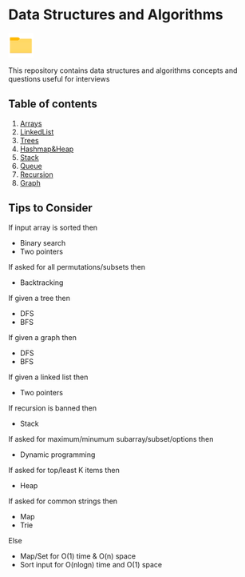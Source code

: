 <link rel="stylesheet" href="path/to/font-awesome/css/font-awesome.min.css">
<div>
<h1>Data Structures and Algorithms</h1>
<img src = "folder.png" width = "50px" height = "50px">
</div>
<p>This repository contains data structures and algorithms concepts and questions useful for interviews</p>
<h2>Table of contents</h2>
<ol>
    <li><a href = "https://github.com/praveenkesarwani/Interview-Prep/tree/master/Arrays">Arrays</a></li>
    <li><a href = "https://github.com/praveenkesarwani/Interview-Prep/tree/master/LinkedList">LinkedList</a></li>
    <li><a href = "https://github.com/praveenkesarwani/Interview-Prep/tree/master/Trees">Trees</a></li>
    <li><a href = "https://github.com/praveenkesarwani/Interview-Prep/tree/master/Hash&heap">Hashmap&Heap</a></li>
    <li><a href = "https://github.com/praveenkesarwani/Interview-Prep/tree/master/Stack">Stack</a></li>
    <li><a href = "https://github.com/praveenkesarwani/Interview-Prep/tree/master/Queue">Queue</a></li>
    <li><a href = "https://github.com/praveenkesarwani/Interview-Prep/tree/master/Recursion">Recursion</a></li>
    <li><a href = "https://github.com/praveenkesarwani/Interview-Prep/tree/master/Graph">Graph</a></li>
</ol>








<h2>Tips to Consider</h2>

If input array is sorted then
- Binary search
- Two pointers

If asked for all permutations/subsets then
- Backtracking

If given a tree then
- DFS
- BFS

If given a graph then
- DFS
- BFS

If given a linked list then
- Two pointers

If recursion is banned then
- Stack

If asked for maximum/minumum subarray/subset/options then
- Dynamic programming

If asked for top/least K items then
- Heap

If asked for common strings then
- Map
- Trie

Else
- Map/Set for O(1) time & O(n) space
- Sort input for O(nlogn) time and O(1) space